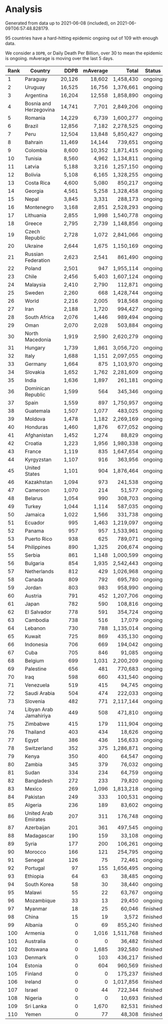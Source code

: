 
# Analysis

Generated from data up to 2021-06-08 (included), on 2021-06-09T06:57:48.828179.

95 countries have a hard-hitting epidemic ongoing out of 109 with enough data.

We consider a `DDPB`, or Daily Death Per Billion, over 30 to mean the epidemic is ongoing.
mAverage is moving over the last 5 days.


| Rank | Country | DDPB | mAverage | Total | Status |
|------|---------|-----:|---------:|------:|--------|
| 1 | Paraguay | 20,126 | 18,602 | 1,458,430 | ongoing |
| 2 | Uruguay | 16,525 | 16,756 | 1,376,661 | ongoing |
| 3 | Argentina | 16,204 | 12,558 | 1,858,890 | ongoing |
| 4 | Bosnia and Herzegovina | 14,741 | 7,701 | 2,849,206 | ongoing |
| 5 | Romania | 14,229 | 6,739 | 1,600,277 | ongoing |
| 6 | Brazil | 12,856 | 7,182 | 2,278,525 | ongoing |
| 7 | Peru | 12,504 | 13,848 | 5,850,427 | ongoing |
| 8 | Bahrain | 11,469 | 14,144 | 739,651 | ongoing |
| 9 | Colombia | 8,600 | 10,352 | 1,871,415 | ongoing |
| 10 | Tunisia | 8,560 | 4,962 | 1,134,811 | ongoing |
| 11 | Latvia | 5,188 | 3,216 | 1,257,150 | ongoing |
| 12 | Bolivia | 5,108 | 6,165 | 1,328,255 | ongoing |
| 13 | Costa Rica | 4,600 | 5,080 | 850,217 | ongoing |
| 14 | Georgia | 4,561 | 5,258 | 1,328,458 | ongoing |
| 15 | Nepal | 3,845 | 3,331 | 288,173 | ongoing |
| 16 | Montenegro | 3,168 | 2,851 | 2,528,293 | ongoing |
| 17 | Lithuania | 2,855 | 1,998 | 1,540,778 | ongoing |
| 18 | Greece | 2,795 | 2,739 | 1,148,856 | ongoing |
| 19 | Czech Republic | 2,728 | 1,072 | 2,841,066 | ongoing |
| 20 | Ukraine | 2,644 | 1,675 | 1,150,169 | ongoing |
| 21 | Russian Federation | 2,623 | 2,541 | 861,490 | ongoing |
| 22 | Poland | 2,501 | 947 | 1,955,114 | ongoing |
| 23 | Chile | 2,456 | 5,403 | 1,607,124 | ongoing |
| 24 | Malaysia | 2,410 | 2,790 | 112,871 | ongoing |
| 25 | Sweden | 2,260 | 668 | 1,428,744 | ongoing |
| 26 | World | 2,216 | 2,005 | 918,568 | ongoing |
| 27 | Iran | 2,188 | 1,720 | 994,427 | ongoing |
| 28 | South Africa | 2,076 | 1,446 | 989,494 | ongoing |
| 29 | Oman | 2,070 | 2,028 | 503,884 | ongoing |
| 30 | North Macedonia | 1,919 | 2,590 | 2,620,279 | ongoing |
| 31 | Hungary | 1,739 | 1,861 | 3,056,720 | ongoing |
| 32 | Italy | 1,688 | 1,151 | 2,097,055 | ongoing |
| 33 | Germany | 1,664 | 875 | 1,103,970 | ongoing |
| 34 | Slovakia | 1,652 | 1,762 | 2,281,609 | ongoing |
| 35 | India | 1,636 | 1,897 | 261,181 | ongoing |
| 36 | Dominican Republic | 1,599 | 564 | 345,346 | ongoing |
| 37 | Spain | 1,559 | 897 | 1,750,957 | ongoing |
| 38 | Guatemala | 1,507 | 1,077 | 483,025 | ongoing |
| 39 | Moldova | 1,478 | 1,182 | 2,269,169 | ongoing |
| 40 | Honduras | 1,460 | 1,876 | 677,052 | ongoing |
| 41 | Afghanistan | 1,452 | 1,274 | 88,829 | ongoing |
| 42 | Croatia | 1,223 | 1,956 | 1,980,338 | ongoing |
| 43 | France | 1,119 | 835 | 1,647,654 | ongoing |
| 44 | Kyrgyzstan | 1,107 | 916 | 363,956 | ongoing |
| 45 | United States | 1,101 | 904 | 1,876,464 | ongoing |
| 46 | Kazakhstan | 1,094 | 973 | 241,538 | ongoing |
| 47 | Cameroon | 1,070 | 214 | 51,577 | ongoing |
| 48 | Belarus | 1,054 | 990 | 308,703 | ongoing |
| 49 | Turkey | 1,044 | 1,114 | 587,035 | ongoing |
| 50 | Jamaica | 1,022 | 1,566 | 331,738 | ongoing |
| 51 | Ecuador | 995 | 1,463 | 1,219,097 | ongoing |
| 52 | Panama | 957 | 957 | 1,533,961 | ongoing |
| 53 | Puerto Rico | 938 | 625 | 789,071 | ongoing |
| 54 | Philippines | 890 | 1,325 | 206,674 | ongoing |
| 55 | Serbia | 861 | 1,148 | 1,000,599 | ongoing |
| 56 | Bulgaria | 854 | 1,935 | 2,542,443 | ongoing |
| 57 | Netherlands | 812 | 429 | 1,026,968 | ongoing |
| 58 | Canada | 809 | 792 | 695,780 | ongoing |
| 59 | Jordan | 803 | 983 | 958,990 | ongoing |
| 60 | Austria | 791 | 452 | 1,207,706 | ongoing |
| 61 | Japan | 782 | 590 | 108,816 | ongoing |
| 62 | El Salvador | 778 | 591 | 354,724 | ongoing |
| 63 | Cambodia | 738 | 516 | 17,079 | ongoing |
| 64 | Lebanon | 730 | 788 | 1,135,014 | ongoing |
| 65 | Kuwait | 725 | 869 | 435,130 | ongoing |
| 66 | Indonesia | 706 | 669 | 194,042 | ongoing |
| 67 | Cuba | 705 | 846 | 91,085 | ongoing |
| 68 | Belgium | 699 | 1,031 | 2,200,209 | ongoing |
| 69 | Palestine | 656 | 481 | 770,683 | ongoing |
| 70 | Iraq | 598 | 660 | 431,540 | ongoing |
| 71 | Venezuela | 519 | 415 | 94,745 | ongoing |
| 72 | Saudi Arabia | 504 | 474 | 222,033 | ongoing |
| 73 | Slovenia | 482 | 771 | 2,117,144 | ongoing |
| 74 | Libyan Arab Jamahiriya | 449 | 508 | 471,810 | ongoing |
| 75 | Zimbabwe | 415 | 179 | 111,904 | ongoing |
| 76 | Thailand | 403 | 434 | 18,626 | ongoing |
| 77 | Egypt | 386 | 436 | 156,633 | ongoing |
| 78 | Switzerland | 352 | 375 | 1,286,871 | ongoing |
| 79 | Kenya | 350 | 400 | 64,547 | ongoing |
| 80 | Zambia | 345 | 379 | 76,032 | ongoing |
| 81 | Sudan | 334 | 234 | 64,759 | ongoing |
| 82 | Bangladesh | 272 | 233 | 79,820 | ongoing |
| 83 | Mexico | 269 | 1,096 | 1,813,218 | ongoing |
| 84 | Pakistan | 249 | 333 | 100,531 | ongoing |
| 85 | Algeria | 236 | 189 | 83,602 | ongoing |
| 86 | United Arab Emirates | 207 | 311 | 176,748 | ongoing |
| 87 | Azerbaijan | 201 | 361 | 497,545 | ongoing |
| 88 | Madagascar | 190 | 159 | 33,108 | ongoing |
| 89 | Syria | 177 | 200 | 106,261 | ongoing |
| 90 | Morocco | 166 | 121 | 254,795 | ongoing |
| 91 | Senegal | 126 | 75 | 72,461 | ongoing |
| 92 | Portugal | 97 | 155 | 1,656,495 | ongoing |
| 93 | Ethiopia | 64 | 63 | 38,485 | ongoing |
| 94 | South Korea | 58 | 30 | 38,440 | ongoing |
| 95 | Malawi | 55 | 22 | 63,767 | ongoing |
| 96 | Mozambique | 33 | 13 | 29,450 | ongoing |
| 97 | Myanmar | 18 | 25 | 60,046 | finished |
| 98 | China | 15 | 19 | 3,572 | finished |
| 99 | Albania | 0 | 69 | 855,240 | finished |
| 100 | Armenia | 0 | 1,016 | 1,511,768 | finished |
| 101 | Australia | 0 | 0 | 36,482 | finished |
| 102 | Botswana | 0 | 1,685 | 392,580 | finished |
| 103 | Denmark | 0 | 103 | 436,217 | finished |
| 104 | Estonia | 0 | 604 | 960,569 | finished |
| 105 | Finland | 0 | 0 | 175,237 | finished |
| 106 | Ireland | 0 | 0 | 1,017,856 | finished |
| 107 | Israel | 0 | 44 | 722,344 | finished |
| 108 | Nigeria | 0 | 0 | 10,693 | finished |
| 109 | Sri Lanka | 0 | 1,670 | 82,531 | finished |
| 110 | Yemen | 0 | 77 | 48,308 | finished |

